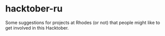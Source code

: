 # hacktober-ru
Some suggestions for projects at Rhodes (or not) that people might like to get involved in this Hacktober.
